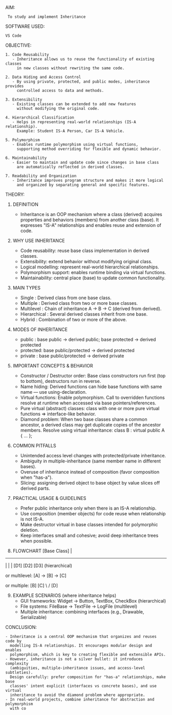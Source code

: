 AIM:

     To study and implement Inheritance


SOFTWARE USED:

    VS Code


OBJECTIVE:

    1. Code Reusability
       - Inheritance allows us to reuse the functionality of existing classes 
         in new classes without rewriting the same code.

    2. Data Hiding and Access Control
       - By using private, protected, and public modes, inheritance provides 
         controlled access to data and methods.

    3. Extensibility
       - Existing classes can be extended to add new features 
         without modifying the original code.

    4. Hierarchical Classification
       - Helps in representing real-world relationships (IS-A relationship).
         Example: Student IS-A Person, Car IS-A Vehicle.

    5. Polymorphism
       - Enables runtime polymorphism using virtual functions, 
         supporting method overriding for flexible and dynamic behavior.

    6. Maintainability
       - Easier to maintain and update code since changes in base class 
         are automatically reflected in derived classes.

    7. Readability and Organization
       - Inheritance improves program structure and makes it more logical 
         and organized by separating general and specific features.


THEORY:

1) DEFINITION 
   - Inheritance is an OOP mechanism where a class (derived) acquires properties
     and behaviors (members) from another class (base). It expresses "IS-A"
     relationships and enables reuse and extension of code.

2) WHY USE INHERITANCE 
   - Code reusability: reuse base class implementation in derived classes.
   - Extensibility: extend behavior without modifying original class.
   - Logical modelling: represent real-world hierarchical relationships.
   - Polymorphism support: enables runtime binding via virtual functions.
   - Maintainability: central place (base) to update common functionality.

3) MAIN TYPES 
   - Single        : Derived class from one base class.
   - Multiple      : Derived class from two or more base classes.
   - Multilevel    : Chain of inheritance A -> B -> C (derived from derived).
   - Hierarchical  : Several derived classes inherit from one base.
   - Hybrid        : Combination of two or more of the above.

4) MODES OF INHERITANCE 
   - public   : base public -> derived public; base protected -> derived protected
   - protected: base public/protected -> derived protected
   - private  : base public/protected -> derived private


5) IMPORTANT CONCEPTS & BEHAVIOR
   - Constructor / Destructor order:
     Base class constructors run first (top to bottom), destructors run in reverse.
   - Name hiding:
     Derived functions can hide base functions with same name — use using-declaration.
   - Virtual functions:
     Enable polymorphism. Call to overridden functions resolve at runtime when
     accessed via base pointers/references.
   - Pure virtual (abstract) classes:
     class with one or more pure virtual functions => interface-like behavior.
   - Diamond problem:
     When two base classes share a common ancestor, a derived class may get
     duplicate copies of the ancestor members. Resolve using virtual inheritance:
       class B : virtual public A { ... };

6) COMMON PITFALLS
   - Unintended access level changes with protected/private inheritance.
   - Ambiguity in multiple-inheritance (same member name in different bases).
   - Overuse of inheritance instead of composition (favor composition when "has-a").
   - Slicing: assigning derived object to base object by value slices off derived parts.

7) PRACTICAL USAGE & GUIDELINES
   - Prefer public inheritance only when there is an IS-A relationship.
   - Use composition (member objects) for code reuse when relationship is not IS-A.
   - Make destructor virtual in base classes intended for polymorphic deletion.
   - Keep interfaces small and cohesive; avoid deep inheritance trees when possible.

8) FLOWCHART 
    [Base Class]
        |
  -----------------
  |       |       |
 [D1]    [D2]    [D3]
       (hierarchical)

  or multilevel:
    [A] -> [B] -> [C]

  or multiple:
      [B]  [C]
        \  /
        [D]

9) EXAMPLE SCENARIOS (where inheritance helps)
   - GUI frameworks: Widget -> Button, TextBox, CheckBox (hierarchical)
   - File systems: FileBase -> TextFile -> LogFile (multilevel)
   - Multiple inheritance: combining interfaces (e.g., Drawable, Serializable)


CONCLUSION:

    - Inheritance is a central OOP mechanism that organizes and reuses code by
      modelling IS-A relationships. It encourages modular design and enables
      polymorphism, which is key to creating flexible and extensible APIs.
    - However, inheritance is not a silver bullet: it introduces complexity
      (ambiguities, multiple-inheritance issues, and access-level subtleties).
      Design carefully: prefer composition for "has-a" relationships, make base
      classes' intent explicit (interfaces vs concrete bases), and use virtual
      inheritance to avoid the diamond problem where appropriate.
    - In real-world projects, combine inheritance for abstraction and polymorphism
      with co
